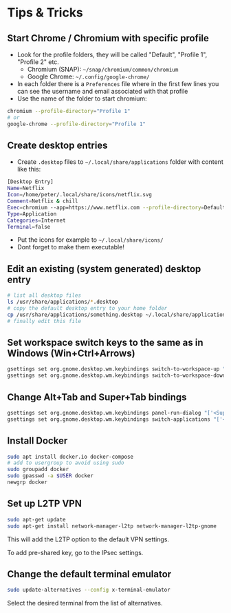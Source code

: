 # Tips & Tricks

## Start Chrome / Chromium with specific profile

* Look for the profile folders, they will be called "Default", "Profile 1", "Profile 2" etc.
  * Chromium (SNAP): `~/snap/chromium/common/chromium`
  * Google Chrome: `~/.config/google-chrome/`
* In each folder there is a `Preferences` file where in the first few lines you can see the username and email associated with that profile
* Use the name of the folder to start chromium:

```bash
chromium --profile-directory="Profile 1"
# or
google-chrome --profile-directory="Profile 1"
```

## Create desktop entries

* Create `.desktop` files to `~/.local/share/applications` folder with content like this:

```bash
[Desktop Entry]
Name=Netflix
Icon=/home/peter/.local/share/icons/netflix.svg
Comment=Netflix & chill
Exec=chromium --app=https://www.netflix.com --profile-directory=Default --start-maximized
Type=Application
Categories=Internet
Terminal=false
```

* Put the icons for example to `~/.local/share/icons/`
* Dont forget to make them executable!

## Edit an existing (system generated) desktop entry

```bash
# list all desktop files
ls /usr/share/applications/*.desktop
# copy the default desktop entry to your home folder
cp /usr/share/applications/something.desktop ~/.local/share/applications
# finally edit this file
```

## Set workspace switch keys to the same as in Windows \(Win+Ctrl+Arrows\)

```bash
gsettings set org.gnome.desktop.wm.keybindings switch-to-workspace-up "['<Super>Page_Up', '<Control><Super>Left']"
gsettings set org.gnome.desktop.wm.keybindings switch-to-workspace-down "['<Super>Page_Down', '<Control><Super>Right']"
```

## Change Alt+Tab and Super+Tab bindings

```bash
gsettings set org.gnome.desktop.wm.keybindings panel-run-dialog "['<Super>Tab']"
gsettings set org.gnome.desktop.wm.keybindings switch-applications "['<Alt>Tab']"
```

## Install Docker

```bash
sudo apt install docker.io docker-compose
# add to usergroup to avoid using sudo
sudo groupadd docker
sudo gpasswd -a $USER docker
newgrp docker
```

## Set up L2TP VPN 

```bash
sudo apt-get update 
sudo apt-get install network-manager-l2tp network-manager-l2tp-gnome
```

This will add the L2TP option to the default VPN settings. 

To add pre-shared key, go to the IPsec settings. 

## Change the default terminal emulator

```bash
sudo update-alternatives --config x-terminal-emulator
```
Select the desired terminal from the list of alternatives.

